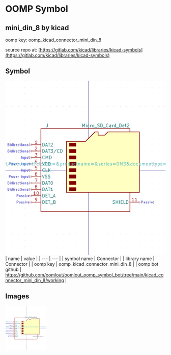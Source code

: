 # OOMP Symbol  
## mini_din_8  by kicad  
  
oomp key: oomp_kicad_connector_mini_din_8  
  
source repo at: [https://gitlab.com/kicad/libraries/kicad-symbols](https://gitlab.com/kicad/libraries/kicad-symbols)  
## Symbol  
  
[![working.png](working_600.png)](working.png)  
| name | value | 
| --- | --- | 
| symbol name | Connector | 
| library name | Connector | 
| oomp key | oomp_kicad_connector_mini_din_8 | 
| oomp bot github | https://github.com/oomlout/oomlout_oomp_symbol_bot/tree/main/kicad_connector_mini_din_8/working | 
## Images  
  
[![working.png](working_140.png)](working.png)  
